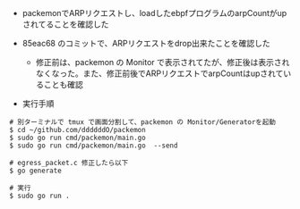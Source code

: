 - packemonでARPリクエストし、loadしたebpfプログラムのarpCountがupされてることを確認した

- 85eac68 のコミットで、ARPリクエストをdrop出来たことを確認した
  - 修正前は、packemon の Monitor で表示されてたが、修正後は表示されなくなった。また、修正前後でARPリクエストでarpCountはupされていることも確認

- 実行手順

```console
# 別ターミナルで tmux で画面分割して、packemon の Monitor/Generatorを起動
$ cd ~/github.com/ddddddO/packemon
$ sudo go run cmd/packemon/main.go
$ sudo go run cmd/packemon/main.go  --send

# egress_packet.c 修正したら以下
$ go generate

# 実行
$ sudo go run .
```

